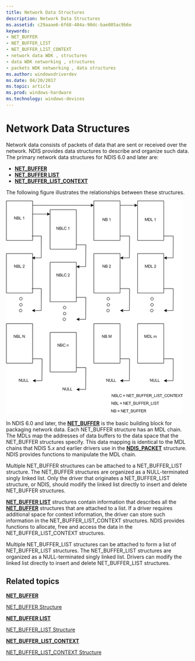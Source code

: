 ```yaml
---
title: Network Data Structures
description: Network Data Structures
ms.assetid: c29aaae6-6f68-404a-90dc-bae005ac9b6e
keywords:
- NET_BUFFER
- NET_BUFFER_LIST
- NET_BUFFER_LIST_CONTEXT
- network data WDK , structures
- data WDK networking , structures
- packets WDK networking , data structures
ms.author: windowsdriverdev
ms.date: 04/20/2017
ms.topic: article
ms.prod: windows-hardware
ms.technology: windows-devices
---
```


# Network Data Structures





Network data consists of packets of data that are sent or received over the network. NDIS provides data structures to describe and organize such data. The primary network data structures for NDIS 6.0 and later are:

-   [**NET\_BUFFER**](https://msdn.microsoft.com/library/windows/hardware/ff568376)
-   [**NET\_BUFFER LIST**](https://msdn.microsoft.com/library/windows/hardware/ff568388)
-   [**NET\_BUFFER\_LIST\_CONTEXT**](https://msdn.microsoft.com/library/windows/hardware/ff568389)

The following figure illustrates the relationships between these structures.

![diagram illustrating ndis 6.0 network data structures](images/netbufferstructures.png)

In NDIS 6.0 and later, the [**NET\_BUFFER**](https://msdn.microsoft.com/library/windows/hardware/ff568376) is the basic building block for packaging network data. Each NET\_BUFFER structure has an MDL chain. The MDLs map the addresses of data buffers to the data space that the NET\_BUFFER structures specify. This data mapping is identical to the MDL chains that NDIS 5.*x* and earlier drivers use in the [**NDIS\_PACKET**](https://msdn.microsoft.com/library/windows/hardware/ff557086) structure. NDIS provides functions to manipulate the MDL chain.

Multiple NET\_BUFFER structures can be attached to a NET\_BUFFER\_LIST structure. The NET\_BUFFER structures are organized as a NULL-terminated singly linked list. Only the driver that originates a NET\_BUFFER\_LIST structure, or NDIS, should modify the linked list directly to insert and delete NET\_BUFFER structures.

[**NET\_BUFFER LIST**](https://msdn.microsoft.com/library/windows/hardware/ff568388) structures contain information that describes all the [**NET\_BUFFER**](https://msdn.microsoft.com/library/windows/hardware/ff568376) structures that are attached to a list. If a driver requires additional space for context information, the driver can store such information in the NET\_BUFFER\_LIST\_CONTEXT structures. NDIS provides functions to allocate, free and access the data in the NET\_BUFFER\_LIST\_CONTEXT structures.

Multiple NET\_BUFFER\_LIST structures can be attached to form a list of NET\_BUFFER\_LIST structures. The NET\_BUFFER\_LIST structures are organized as a NULL-terminated singly linked list. Drivers can modify the linked list directly to insert and delete NET\_BUFFER\_LIST structures.

## Related topics


[**NET\_BUFFER**](https://msdn.microsoft.com/library/windows/hardware/ff568376)

[NET\_BUFFER Structure](net-buffer-structure.md)

[**NET\_BUFFER LIST**](https://msdn.microsoft.com/library/windows/hardware/ff568388)

[NET\_BUFFER\_LIST Structure](net-buffer-list-structure.md)

[**NET\_BUFFER\_LIST\_CONTEXT**](https://msdn.microsoft.com/library/windows/hardware/ff568389)

[NET\_BUFFER\_LIST\_CONTEXT Structure](net-buffer-list-context-structure.md)

 

 






